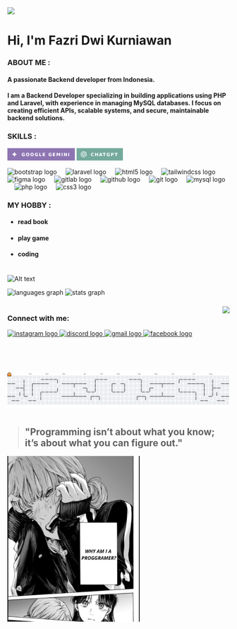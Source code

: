 
<img src="img/chinatsu.gif" />

<h1 align="left">Hi, I'm Fazri Dwi Kurniawan</h1>

<h3 align="left">ABOUT ME :</h3>
<h4 align="left">A passionate Backend developer from Indonesia.</h4>
<p>

<h4>I am a Backend Developer specializing in building applications using PHP and Laravel, with experience in managing MySQL databases. I focus on creating efficient APIs, scalable systems, and secure, maintainable backend solutions.

</p>

###

<h3 align="left">SKILLS :</h3>

![gemini](img/GEMINI.png)
![chatGPT](img/CHATGPT.png)
<div align="left">
  <img src="https://cdn.jsdelivr.net/gh/devicons/devicon/icons/bootstrap/bootstrap-original.svg" height="40" alt="bootstrap logo"  />
  <img width="12" />
  <img src="https://cdn.jsdelivr.net/gh/devicons/devicon/icons/laravel/laravel-original.svg" height="40" alt="laravel logo"  />
  <img width="12" />
  <img src="https://cdn.jsdelivr.net/gh/devicons/devicon/icons/html5/html5-original.svg" height="40" alt="html5 logo"  />
  <img width="12" />
  <img src="https://cdn.jsdelivr.net/gh/devicons/devicon/icons/tailwindcss/tailwindcss-original-wordmark.svg" height="40" alt="tailwindcss logo"  />
  <img width="12" />
  <img src="https://cdn.jsdelivr.net/gh/devicons/devicon/icons/figma/figma-original.svg" height="40" alt="figma logo"  />
  <img width="12" />
  <img src="https://cdn.jsdelivr.net/gh/devicons/devicon/icons/gitlab/gitlab-original.svg" height="40" alt="gitlab logo"  />
  <img width="12" />
  <img src="https://cdn.jsdelivr.net/gh/devicons/devicon/icons/github/github-original.svg" height="40" alt="github logo"  />
  <img width="12" />
  <img src="https://cdn.jsdelivr.net/gh/devicons/devicon/icons/git/git-original.svg" height="40" alt="git logo"  />
  <img width="12" />
  <img src="https://cdn.jsdelivr.net/gh/devicons/devicon/icons/mysql/mysql-original.svg" height="40" alt="mysql logo"  />
  <img width="12" />
  <img src="https://cdn.jsdelivr.net/gh/devicons/devicon/icons/php/php-original.svg" height="40" alt="php logo"  />
  <img width="12" />
  <img src="https://cdn.jsdelivr.net/gh/devicons/devicon/icons/css3/css3-original.svg" height="40" alt="css3 logo"  />
</div>

###

<h3> MY HOBBY :</h3>

- <h4>read book
- <h4>play game
- <h4>coding

#

![Alt text](https://spotify-recently-played-readme.vercel.app/api?user=313oc73rhcb4yxkcqds3irhbi6qi)

<p align="left">
<div align="left">
  <img src="https://github-readme-stats.vercel.app/api/top-langs?username=zeryj&locale=en&hide_title=false&layout=compact&card_width=320&langs_count=5&theme=dracula&hide_border=false" height="150" alt="languages graph"  />
  <img src="https://github-readme-stats.vercel.app/api?username=zeryj&hide_title=false&hide_rank=false&show_icons=true&include_all_commits=true&count_private=true&disable_animations=false&theme=dracula&locale=en&hide_border=false" height="150" alt="stats graph"  />
</div>

###

<img align="right" height="150" src="img/Chinatsu [C039C44].gif"/>

#

<h3 align="left">Connect with me:</h3>
<div align="left">
  <a href="https://instagram.com/jri198" target="_blank">
    <img src="https://img.shields.io/static/v1?message=Instagram&logo=instagram&label=&color=E4405F&logoColor=white&labelColor=&style=for-the-badge" height="35" alt="instagram logo"  />
  </a>
  <a href="ttps://discord.gg/889815293814251540" target="_blank">
    <img src="https://img.shields.io/static/v1?message=Discord&logo=discord&label=&color=7289DA&logoColor=white&labelColor=&style=for-the-badge" height="35" alt="discord logo"  />
  </a>
  <a href="fazridwikurniawan1703@gmail.com" target="_blank">
    <img src="https://img.shields.io/static/v1?message=Gmail&logo=gmail&label=&color=D14836&logoColor=white&labelColor=&style=for-the-badge" height="35" alt="gmail logo"  />
  </a>
  <a href="https://www.facebook.com/share/16aU3FG1fR/" target="_blank">
    <img src="https://img.shields.io/static/v1?message=Facebook&logo=facebook&label=&color=1877F2&logoColor=white&labelColor=&style=for-the-badge" height="35" alt="facebook logo"  />
  </a>
</div>

###



<picture>
  <source media="(prefers-color-scheme: dark)" srcset="https://raw.githubusercontent.com/zeryj/zeryj/output/pacman-contribution-graph-dark.svg">
  <source media="(prefers-color-scheme: light)" srcset="https://raw.githubusercontent.com/zeryj/zeryj/output/pacman-contribution-graph.svg">
  <img alt="pacman contribution graph" src="https://raw.githubusercontent.com/zeryj/zeryj/output/pacman-contribution-graph.svg">
</picture>

</p>

#

 > <h2 align="left">"Programming isn’t about what you know; it’s about what you can figure out."</h2>

<img align="left" width="300" height="auto" src="img/hina.jpeg"  hight="10"/>

